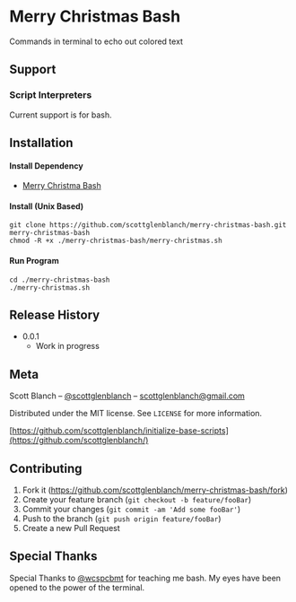 # Merry Christmas Bash

Commands in terminal to echo out colored text

## Support

### Script Interpreters
Current support is for bash.

## Installation

#### Install Dependency
* [Merry Christma Bash](https://github.com/scottglenblanch/merry-christmas-bash)

#### Install (Unix Based)

```
git clone https://github.com/scottglenblanch/merry-christmas-bash.git merry-christmas-bash
chmod -R +x ./merry-christmas-bash/merry-christmas.sh
```

#### Run Program

```
cd ./merry-christmas-bash
./merry-christmas.sh
```

## Release History
* 0.0.1
    * Work in progress

## Meta

Scott Blanch – [@scottglenblanch](https://twitter.com/scottglenblanch) – scottglenblanch@gmail.com

Distributed under the MIT license. See ``LICENSE`` for more information.

[https://github.com/scottglenblanch/initialize-base-scripts](https://github.com/scottglenblanch/)

## Contributing

1. Fork it (<https://github.com/scottglenblanch/merry-christmas-bash/fork>)
2. Create your feature branch (`git checkout -b feature/fooBar`)
3. Commit your changes (`git commit -am 'Add some fooBar'`)
4. Push to the branch (`git push origin feature/fooBar`)
5. Create a new Pull Request

## Special Thanks
Special Thanks to [@wcspcbmt](https://github.com/wcspcbmt) for teaching me bash. My eyes have been opened to the power of the terminal.

